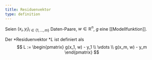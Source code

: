 ```yaml
---
title: Residuenvektor
type: definition
---
```


Seien $(x_i, y_i)_{i \in \{ 1, \dots, m \}}$ Daten-Paare, $w \in \mathbb{R}^n$, $g$ eine [[Modellfunktion]].

Der *Residuenvektor *$L$ ist definiert als
$$
	L := \begin{pmatrix} g(x_1, w) - y_1 \\ \vdots \\ g(x_m, w) - y_m \end{pmatrix}
$$